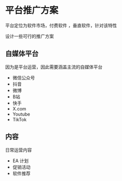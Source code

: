 # 平台推广方案

平台定位为软件市场，付费软件    ，垂直软件，针对该特性

设计一些可行的推广方案

## 自媒体平台
因为是平台运营，因此需要涵盖主流的自媒体平台

- 微信公众号
- 抖音
- 微博
- B站
- 快手
- X.com
- Youtube
- TikTok

## 内容
日常运营内容
- EA 计划
- 促销活动
- 软件推荐